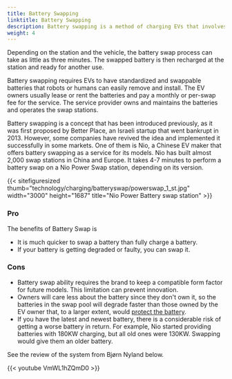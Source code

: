 ```yaml
---
title: Battery Swapping
linktitle: Battery Swapping
description: Battery swapping is a method of charging EVs that involves replacing the depleted battery with a fully charged one at a dedicated station.
weight: 4
---
```

<!-- markdownlint-disable MD033 -->


Depending on the station and the vehicle, the battery swap process can take as little as three minutes. The swapped battery is then recharged at the station and ready for another use.

Battery swapping requires EVs to have standardized and swappable batteries that robots or humans can easily remove and install. The EV owners usually lease or rent the batteries and pay a monthly or per-swap fee for the service. The service provider owns and maintains the batteries and operates the swap stations.

Battery swapping is a concept that has been introduced previously, as it was first proposed by Better Place, an Israeli startup that went bankrupt in 2013. However, some companies have revived the idea and implemented it successfully in some markets. One of them is Nio, a Chinese EV maker that offers battery swapping as a service for its models. Nio has built almost 2,000 swap stations in China and Europe. It takes 4-7 minutes to perform a battery swap on a Nio Power Swap station, depending on its version.

{{< sitefiguresized thumb="technology/charging/batteryswap/powerswap_1_st.jpg" width="3000" height="1687" title="Nio Power Battery swap station" >}}

### Pro

The benefits of Battery Swap is

- It is much quicker to swap a battery than fully charge a battery.
- If your battery is getting degraded or faulty, you can swap it.

### Cons

- Battery swap ability requires the brand to keep a compatible form factor for future models. This limitation can prevent innovation.
- Owners will care less about the battery since they don't own it, so the batteries in the swap pool will degrade faster than those owned by the EV owner that, to a larger extent, would [protect the battery](../../../guides/protectingbattery/).
- If you have the latest and newest battery, there is a considerable risk of getting a worse battery in return. For example, Nio started providing batteries with 180KW charging, but all old ones were 130KW. Swapping would give them an older battery.

See the review of the system from Bjørn Nyland below.

{{< youtube VmWL1hZQmD0 >}}
